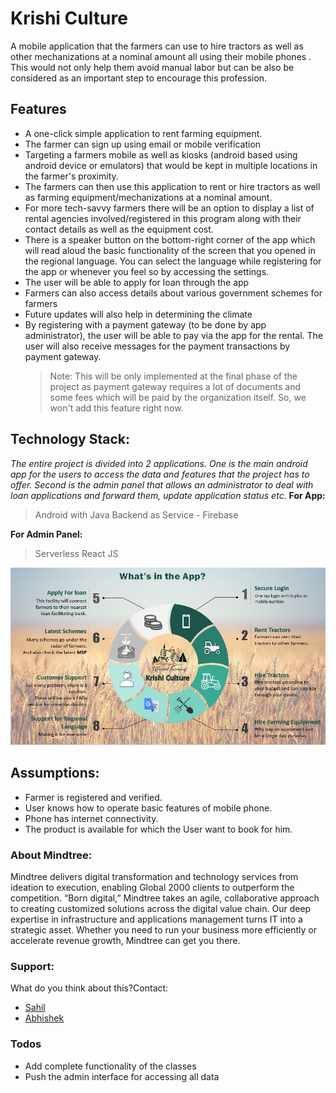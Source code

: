 # Krishi Culture

A mobile application that the farmers can use to hire tractors as well as other mechanizations at a nominal amount all using their mobile phones . This would not only help them avoid manual labor but can be also be considered as an important step to encourage this profession.

##  Features
- A one-click simple application to rent farming equipment.
-	The farmer can sign up using email or mobile verification
-	Targeting a farmers mobile as well as kiosks (android based using android device or emulators) that would be kept in multiple locations in the farmer's proximity. 
-	The farmers can then use this application to rent or hire tractors as well as farming equipment/mechanizations at a nominal amount. 
-	For more tech-savvy farmers there will be an option to display a list of rental agencies involved/registered in this program along with their contact details as well as the equipment cost. 
-	There is a speaker button on the bottom-right corner of the app which will read aloud the basic functionality of the screen that you opened in the regional language. You can select the language while registering for the app or whenever you feel so by accessing the settings. 
-	The user will be able to apply for loan through the app
-	Farmers can also access details about various government schemes for farmers
-	Future updates will also help in determining the climate
-	By registering with a payment gateway (to be done by app administrator), the user will be able to pay via the app for the rental. The user will also receive messages for the payment transactions by payment gateway. 
    >  Note: This will be only implemented at the final phase of the project as payment gateway requires a lot of documents and some fees which will be paid by the organization itself. So, we won't add this feature right now. 

## Technology Stack:
*The entire project is divided into 2 applications. One is the main android app for the users to access the data and features that the project has to offer. Second is the admin panel that allows an administrator to deal with loan applications and forward them, update application status etc.*
**For  App:**
>Android with Java
    Backend as Service - Firebase
    
**For  Admin Panel:**
>Serverless React JS

![](images/1.JPG)

## Assumptions:
- Farmer is registered and verified.
- User knows how to operate basic features of mobile phone.
- Phone has internet connectivity.
- The product is available for which the User want to book for him.

### About Mindtree:
Mindtree delivers digital transformation and technology services from ideation to execution, enabling Global 2000 clients to outperform the competition. “Born digital,” Mindtree takes an agile, collaborative approach to creating customized solutions across the digital value chain. Our deep expertise in infrastructure and applications management turns IT into a strategic asset. Whether you need to run your business more efficiently or accelerate revenue growth, Mindtree can get you there.




### Support:
What do you think about this?Contact:
- [Sahil](https://www.github.com/imsahil007)
- [Abhishek](https://www.github.com/abhi12299)


### Todos

 - Add complete functionality of the classes
 - Push the admin interface for accessing all data

